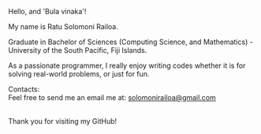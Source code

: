 Hello, and 'Bula vinaka'!

<!---
solomonirailoa/solomonirailoa is a ✨ special ✨ repository because its `README.md` (this file) appears on your GitHub profile.
You can click the Preview link to take a look at your changes.
--->

My name is Ratu Solomoni Railoa.<br />

Graduate in Bachelor of Sciences (Computing Science, and Mathematics) - University of the South Pacific, Fiji Islands.<br />

As a passionate programmer, I really enjoy writing codes whether it is for solving real-world problems, or just for fun.<br />

Contacts:<br />
Feel free to send me an email me at: solomonirailoa@gmail.com<br /><br />

Thank you for visiting my GitHub!
